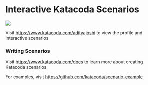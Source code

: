 # Interactive Katacoda Scenarios

[![](http://shields.katacoda.com/katacoda/adityajoshi/count.svg)](https://www.katacoda.com/adityajoshi "Get your profile on Katacoda.com")

Visit https://www.katacoda.com/adityajoshi to view the profile and interactive scenarios

### Writing Scenarios
Visit https://www.katacoda.com/docs to learn more about creating Katacoda scenarios

For examples, visit https://github.com/katacoda/scenario-example
